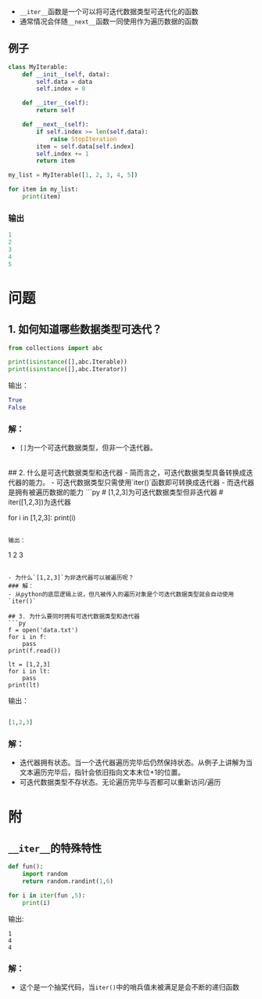 - `__iter__`函数是一个可以将可迭代数据类型可迭代化的函数
- 通常情况会伴随`__next__`函数一同使用作为遍历数据的函数

## 例子
```py
class MyIterable:
    def __init__(self, data):
        self.data = data
        self.index = 0

    def __iter__(self):
        return self

    def __next__(self):
        if self.index >= len(self.data):
            raise StopIteration
        item = self.data[self.index]
        self.index += 1
        return item

my_list = MyIterable([1, 2, 3, 4, 5])

for item in my_list:
    print(item)
```

### 输出
```py
1 
2 
3 
4 
5
```

# 问题
## 1. 如何知道哪些数据类型可迭代？
```py
from collections import abc

print(isinstance([],abc.Iterable))
print(isinstance([],abc.Iterator))
```

输出：
```py
True 
False
```

### 解：
- `[]`为一个可迭代数据类型，但非一个迭代器。
<br>
## 2. 什么是可迭代数据类型和迭代器
- 简而言之，可迭代数据类型具备转换成迭代器的能力。
- 可迭代数据类型只需使用`iter()`函数即可转换成迭代器
- 而迭代器是拥有被遍历数据的能力
```py
# [1,2,3]为可迭代数据类型但非迭代器
# iter([1,2,3])为迭代器

for i in [1,2,3]:
	print(i)
```

输出：
```
1
2
3
```

- 为什么`[1,2,3]`为非迭代器可以被遍历呢？
### 解：
- 从python的底层逻辑上说，但凡被传入的遍历对象是个可迭代数据类型就会自动使用`iter()`

## 3. 为什么要同时拥有可迭代数据类型和迭代器
```py
f = open('data.txt')
for i in f:
	pass
print(f.read())

lt = [1,2,3]
for i in lt:
	pass
print(lt)
```

输出：
```py

[1,2,3]
```

### 解：
- 迭代器拥有状态。当一个迭代器遍历完毕后仍然保持状态。从例子上讲解为当文本遍历完毕后，指针会依旧指向文本末位+1的位置。
- 可迭代数据类型不存状态。无论遍历完毕与否都可以重新访问/遍历

# 附
## `__iter__`的特殊特性
```py
def fun(): 
	import random 
	return random.randint(1,6) 

for i in iter(fun ,5): 
	print(i)
```
输出:
```
1
4
4
```

### 解：
- 这个是一个抽奖代码，当`iter()`中的哨兵值未被满足是会不断的递归函数